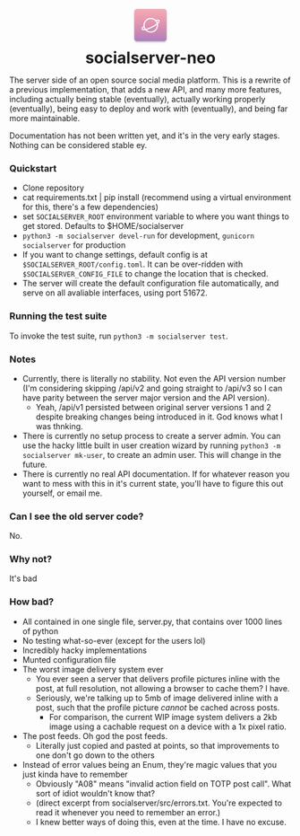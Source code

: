 
<div align="center">
    <img src="logo.png" style="width:64px;margin-top:12px;margin-bottom:5px;"/>
    <h1 style="margin-top:0;margin-bottom:5px;">socialserver-neo</h1>
</div>

The server side of an open source social media platform. This is a rewrite of a previous implementation, that adds
a new API, and many more features, including actually being stable (eventually), actually working properly (eventually),
being easy to deploy and work with (eventually), and being far more maintainable.

Documentation has not been written yet, and it's in the very early stages. Nothing can be considered stable ey.

### Quickstart

- Clone repository
- cat requirements.txt | pip install (recommend using a virtual environment for this, there's a few dependencies)
- set ```SOCIALSERVER_ROOT``` environment variable to where you want things to get stored. Defaults to $HOME/socialserver
- ```python3 -m socialserver devel-run``` for development, ```gunicorn socialserver``` for production
- If you want to change settings, default config is at ```$SOCIALSERVER_ROOT/config.toml```. It can be over-ridden with
  ```$SOCIALSERVER_CONFIG_FILE``` to change the location that is checked.
- The server will create the default configuration file automatically, and serve on all avaliable interfaces, using
  port 51672.


### Running the test suite
To invoke the test suite, run  ```python3 -m socialserver test```.

### Notes

- Currently, there is literally no stability. Not even the API version number (I'm considering skipping /api/v2 
and going straight to /api/v3 so I can have parity between the server major version and the API version).
     - Yeah, /api/v1 persisted between original server versions 1 and 2 despite breaking changes being introduced in it.
     God knows what I was thnking.
- There is currently no setup process to create a server admin. You can use the hacky little built in user creation
  wizard by running ```python3 -m socialserver mk-user```, to create an admin user. This will change in the future.
- There is currently no real API documentation. If for whatever reason you want to mess with this in it's current state,
  you'll have to figure this out yourself, or email me.

### Can I see the old server code?

No.

### Why not?

It's bad

### How bad?

- All contained in one single file, server.py, that contains over 1000 lines of python
- No testing what-so-ever (except for the users lol)
- Incredibly hacky implementations
- Munted configuration file
- The worst image delivery system ever
    - You ever seen a server that delivers profile pictures inline with the post, at full resolution, not allowing a
    browser to cache them? I have.
    - Seriously, we're talking up to 5mb of image delivered inline with a post, such that the profile picture *cannot* 
    be cached across posts.
      - For comparison, the current WIP image system delivers a 2kb image using a cachable request on a device with a
      1x pixel ratio.
- The post feeds. Oh god the post feeds.
    - Literally just copied and pasted at points, so that improvements to one don't go down to the others
- Instead of error values being an Enum, they're magic values that you just kinda have to remember
    - Obviously "A08" means "invalid action field on TOTP post call". What sort of idiot wouldn't know that?
    - (direct excerpt from socialserver/src/errors.txt. You're expected to read it whenever you need to remember an error.)
    - I knew better ways of doing this, even at the time. I have no excuse.